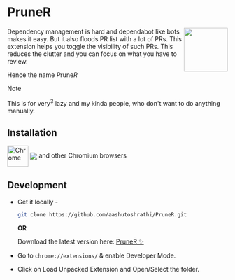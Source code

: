 # PruneR

[<img src="https://s3.ap-south-1.amazonaws.com/shared.aashutosh.dev/PruneR.svg" align="right" width="100">](https://pruner.aashutosh.dev)

Dependency management is hard and dependabot like bots makes it easy. But it also floods PR list with a lot of PRs. This extension helps you toggle the visibility of such PRs.
This reduces the clutter and you can focus on what you have to review.

Hence the name *P*rune*R*

> [!NOTE]  
> This is for very<sup>3</sup> lazy and my kinda people, who don't want to do anything manually.

## Installation

[link-chrome]: https://chrome.google.com/webstore/detail/pruner/dmnfcgnmillpemklpladliejgigipcen 'Version published on Chrome Web Store'

[<img src="https://raw.githubusercontent.com/alrra/browser-logos/90fdf03c/src/chrome/chrome.svg" width="48" alt="Chrome" valign="middle">][link-chrome] [<img valign="middle" src="https://img.shields.io/chrome-web-store/v/dmnfcgnmillpemklpladliejgigipcen.svg?label=%20">][link-chrome] and other Chromium browsers

## Development

- Get it locally -

  ```sh
  git clone https://github.com/aashutoshrathi/PruneR.git
  ```

  **OR**

  Download the latest version here: [PruneR ✨](https://github.com/aashutoshrathi/PruneR/archive/main.zip)

- Go to `chrome://extensions/` & enable Developer Mode.
- Click on Load Unpacked Extension and Open/Select the folder.
